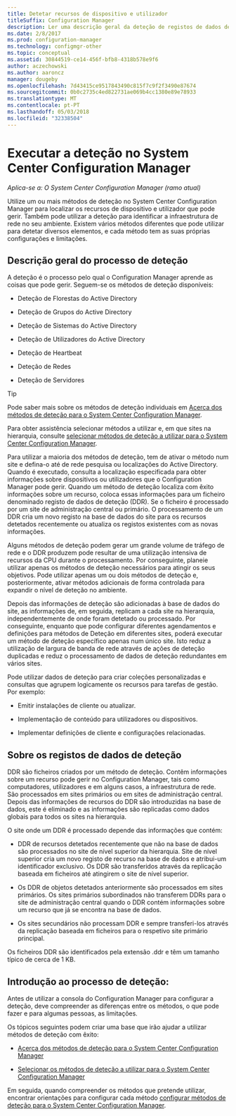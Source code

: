```yaml
---
title: Detetar recursos de dispositivo e utilizador
titleSuffix: Configuration Manager
description: Ler uma descrição geral da deteção de registos de dados de deteção e o processo.
ms.date: 2/8/2017
ms.prod: configuration-manager
ms.technology: configmgr-other
ms.topic: conceptual
ms.assetid: 30844519-ce14-456f-bfb8-4318b578e9f6
author: aczechowski
ms.author: aaroncz
manager: dougeby
ms.openlocfilehash: 7d43415ce9517843490c815f7c9f2f3490e87674
ms.sourcegitcommit: 0b0c2735c4ed822731ae069b4cc1380e89e78933
ms.translationtype: MT
ms.contentlocale: pt-PT
ms.lasthandoff: 05/03/2018
ms.locfileid: "32338504"
---
```

# <a name="run-discovery-for-system-center-configuration-manager"></a>Executar a deteção no System Center Configuration Manager

*Aplica-se a: O System Center Configuration Manager (ramo atual)*

Utilize um ou mais métodos de deteção no System Center Configuration Manager para localizar os recursos de dispositivo e utilizador que pode gerir. Também pode utilizar a deteção para identificar a infraestrutura de rede no seu ambiente. Existem vários métodos diferentes que pode utilizar para detetar diversos elementos, e cada método tem as suas próprias configurações e limitações.  

## <a name="overview-of-discovery"></a>Descrição geral do processo de deteção  
 A deteção é o processo pelo qual o Configuration Manager aprende as coisas que pode gerir. Seguem-se os métodos de deteção disponíveis:  

-   Deteção de Florestas do Active Directory  

-   Deteção de Grupos do Active Directory  

-   Deteção de Sistemas do Active Directory  

-   Deteção de Utilizadores do Active Directory  

-   Deteção de Heartbeat  

-   Deteção de Redes  

-   Deteção de Servidores  

> [!TIP]  
>  Pode saber mais sobre os métodos de deteção individuais em [Acerca dos métodos de deteção para o System Center Configuration Manager](../../../../core/servers/deploy/configure/about-discovery-methods.md).  
>   
>  Para obter assistência selecionar métodos a utilizar e, em que sites na hierarquia, consulte [selecionar métodos de deteção a utilizar para o System Center Configuration Manager](../../../../core/servers/deploy/configure/select-discovery-methods-to-use.md).  

 Para utilizar a maioria dos métodos de deteção, tem de ativar o método num site e defina-o até de rede pesquisa ou localizações do Active Directory. Quando é executado, consulta a localização especificada para obter informações sobre dispositivos ou utilizadores que o Configuration Manager pode gerir. Quando um método de deteção localiza com êxito informações sobre um recurso, coloca essas informações para um ficheiro denominado registo de dados de deteção (DDR). Se o ficheiro é processado por um site de administração central ou primário. O processamento de um DDR cria um novo registo na base de dados do site para os recursos detetados recentemente ou atualiza os registos existentes com as novas informações.  

 Alguns métodos de deteção podem gerar um grande volume de tráfego de rede e o DDR produzem pode resultar de uma utilização intensiva de recursos da CPU durante o processamento. Por conseguinte, planeie utilizar apenas os métodos de deteção necessários para atingir os seus objetivos. Pode utilizar apenas um ou dois métodos de deteção e, posteriormente, ativar métodos adicionais de forma controlada para expandir o nível de deteção no ambiente.  

 Depois das informações de deteção são adicionadas à base de dados do site, as informações de, em seguida, replicam a cada site na hierarquia, independentemente de onde foram detetado ou processado. Por conseguinte, enquanto que pode configurar diferentes agendamentos e definições para métodos de Deteção em diferentes sites, poderá executar um método de deteção específico apenas num único site. Isto reduz a utilização de largura de banda de rede através de ações de deteção duplicadas e reduz o processamento de dados de deteção redundantes em vários sites.  

 Pode utilizar dados de deteção para criar coleções personalizadas e consultas que agrupem logicamente os recursos para tarefas de gestão. Por exemplo:  

-   Emitir instalações de cliente ou atualizar.  

-   Implementação de conteúdo para utilizadores ou dispositivos.  

-   Implementar definições de cliente e configurações relacionadas.

##  <a name="BKMK_DDRs"></a> Sobre os registos de dados de deteção  
 DDR são ficheiros criados por um método de deteção. Contêm informações sobre um recurso pode gerir no Configuration Manager, tais como computadores, utilizadores e em alguns casos, a infraestrutura de rede. São processados em sites primários ou em sites de administração central. Depois das informações de recursos do DDR são introduzidas na base de dados, este é eliminado e as informações são replicadas como dados globais para todos os sites na hierarquia.  

 O site onde um DDR é processado depende das informações que contém:  

-   DDR de recursos detetados recentemente que não na base de dados são processados no site de nível superior da hierarquia. Site de nível superior cria um novo registo de recurso na base de dados e atribui-um identificador exclusivo. Os DDR são transferidos através da replicação baseada em ficheiros até atingirem o site de nível superior.  

-   Os DDR de objetos detetados anteriormente são processados em sites primários. Os sites primários subordinados não transferem DDRs para o site de administração central quando o DDR contém informações sobre um recurso que já se encontra na base de dados.  

-   Os sites secundários não processam DDR e sempre transferi-los através da replicação baseada em ficheiros para o respetivo site primário principal.  

Os ficheiros DDR são identificados pela extensão .ddr e têm um tamanho típico de cerca de 1 KB.  

## <a name="get-started-with-discovery"></a>Introdução ao processo de deteção:  
 Antes de utilizar a consola do Configuration Manager para configurar a deteção, deve compreender as diferenças entre os métodos, o que pode fazer e para algumas pessoas, as limitações.  

Os tópicos seguintes podem criar uma base que irão ajudar a utilizar métodos de deteção com êxito:  

-   [Acerca dos métodos de deteção para o System Center Configuration Manager](../../../../core/servers/deploy/configure/about-discovery-methods.md)  

-   [Selecionar os métodos de deteção a utilizar para o System Center Configuration Manager](../../../../core/servers/deploy/configure/select-discovery-methods-to-use.md)  

Em seguida, quando compreender os métodos que pretende utilizar, encontrar orientações para configurar cada método [configurar métodos de deteção para o System Center Configuration Manager](../../../../core/servers/deploy/configure/configure-discovery-methods.md).  
